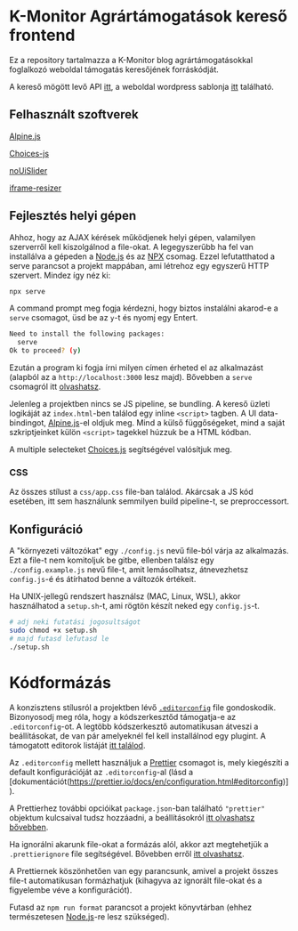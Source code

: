 # K-Monitor Agrártámogatások kereső frontend

Ez a repository tartalmazza a K-Monitor blog agrártámogatásokkal foglalkozó weboldal támogatás keresőjének forráskódját.

A kereső mögött levő API [itt](https://github.com/Code-for-Hungary/agrartamapi),
a weboldal wordpress sablonja [itt](https://github.com/Code-for-Hungary/agrar-microsite-wp-theme) található.

## Felhasznált szoftverek

[Alpine.js](https://alpinejs.dev/)

[Choices-js](https://github.com/Choices-js/Choices)

[noUiSlider](https://github.com/leongersen/noUiSlider)

[iframe-resizer](https://github.com/davidjbradshaw/iframe-resizer)

## Fejlesztés helyi gépen

Ahhoz, hogy az AJAX kérések működjenek helyi gépen, valamilyen szerverről kell kiszolgálnod a file-okat. A legegyszerűbb ha fel van installálva a gépeden a [Node.js](https://nodejs.org/en/) és az [NPX](https://www.npmjs.com/package/npx) csomag. Ezzel lefutatthatod a serve parancsot a projekt mappában, ami létrehoz egy egyszerű HTTP szervert. Mindez így néz ki:

```bash
npx serve
```

A command prompt meg fogja kérdezni, hogy biztos instalálni akarod-e a `serve` csomagot, üsd be az `y`-t és nyomj egy Entert.

```bash
Need to install the following packages:
  serve
Ok to proceed? (y)
```

Ezután a program ki fogja írni milyen címen érheted el az alkalmazást (alapból az a `http://localhost:3000` lesz majd). Bővebben a `serve` csomagról itt [olvashatsz](https://www.npmjs.com/package/serve).

Jelenleg a projektben nincs se JS pipeline, se bundling. A kereső üzleti logikáját az `index.html`-ben találod egy inline `<script>` tagben. A UI data-bindingot, [Alpine.js](https://alpinejs.dev/)-el oldjuk meg. Mind a külső függőségeket, mind a saját szkriptjeinket külön `<script>` tagekkel húzzuk be a HTML kódban.

A multiple selecteket [Choices.js](https://github.com/Choices-js/Choices) segítségével valósítjuk meg.

### CSS

Az összes stílust a `css/app.css` file-ban találod. Akárcsak a JS kód esetében, itt sem használunk semmilyen build pipeline-t, se preproccessort.

## Konfiguráció

A "környezeti változókat" egy `./config.js` nevű file-ból várja az alkalmazás. Ezt a file-t nem komitoljuk be gitbe, ellenben találsz egy `./config.example.js` nevű file-t, amit lemásolhatsz, átnevezhetsz `config.js`-é és átírhatod benne a változók értékeit.

Ha UNIX-jellegű rendszert használsz (MAC, Linux, WSL), akkor használhatod a `setup.sh`-t, ami rögtön készít neked egy `config.js`-t.

```bash
# adj neki futatási jogosultságot
sudo chmod +x setup.sh
# majd futasd lefutasd le
./setup.sh
```

# Kódformázás

A konzisztens stílusról a projektben lévő [`.editorconfig`](https://editorconfig.org/) file gondoskodik. Bizonyosodj meg róla, hogy a kódszerkesztőd támogatja-e az `.editorconfig`-ot. A legtöbb kódszerkesztő automatikusan átveszi a beállításokat, de van pár amelyeknél fel kell installálnod egy plugint. A támogatott editorok listáját [itt találod](https://editorconfig.org/#pre-installed).

Az `.editorconfig` mellett használjuk a [Prettier](https://prettier.io/) csomagot is, mely kiegészíti a default konfigurációját az `.editorconfig`-al (lásd a [dokumentációt(https://prettier.io/docs/en/configuration.html#editorconfig)]).

A Prettierhez további opcióikat `package.json`-ban található `"prettier"` objektum kulcsaival tudsz hozzáadni, a beállításokról [itt olvashatsz bővebben](https://prettier.io/docs/en/options.html).

Ha ignorálni akarunk file-okat a formázás alól, akkor azt megtehetjük a `.prettierignore` file segítségével. Bővebben erről [itt olvashatsz](https://prettier.io/docs/en/ignore.html).

A Prettiernek köszönhetően van egy parancsunk, amivel a projekt összes file-t automatikusan formázhatjuk (kihagyva az ignorált file-okat és a figyelembe véve a konfigurációt).

Futasd az `npm run format` parancsot a projekt könyvtárban (ehhez természetesen [Node.js](http://nodejs.org/)-re lesz szükséged).
